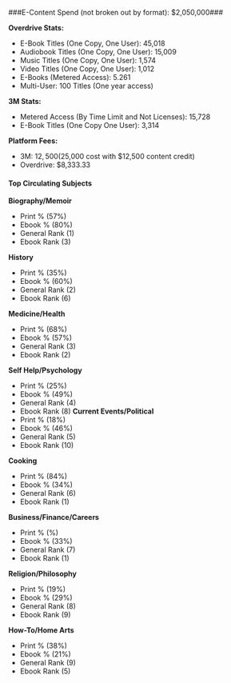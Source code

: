 ###E-Content Spend (not broken out by format): $2,050,000###

**Overdrive Stats:**
* E-Book Titles (One Copy, One User): 45,018
* Audiobook Titles (One Copy, One User): 15,009
* Music Titles (One Copy, One User): 1,574
* Video Titles (One Copy, One User): 1,012
* E-Books (Metered Access): 5.261
* Multi-User: 100 Titles (One year access)

**3M Stats:**
* Metered Access (By Time Limit and Not Licenses): 15,728
* E-Book Titles (One Copy One User): 3,314

**Platform Fees:**
* 3M: $12,500 ($25,000 cost with $12,500 content credit)
* Overdrive: $8,333.33

#### Top Circulating Subjects	####
**Biography/Memoir**  
* Print % (57%)  
* Ebook % (80%)   
* General Rank (1)      
* Ebook Rank (3)

**History**
* Print % (35%)  
* Ebook % (60%)   
* General Rank (2)      
* Ebook Rank (6)

**Medicine/Health**	
* Print % (68%)  
* Ebook % (57%)   
* General Rank (3)      
* Ebook Rank (2)

**Self Help/Psychology**
* Print % (25%)  
* Ebook % (49%)   
* General Rank (4)      
* Ebook Rank (8)
**Current Events/Political**
* Print % (18%)  
* Ebook % (46%)   
* General Rank (5)      
* Ebook Rank (10)
	
**Cooking**	
* Print % (84%)  
* Ebook % (34%)   
* General Rank (6)      
* Ebook Rank (1)

**Business/Finance/Careers**
* Print % (%)  
* Ebook % (33%)   
* General Rank (7)      
* Ebook Rank (1)
	
**Religion/Philosophy**
* Print % (19%)  
* Ebook % (29%)   
* General Rank (8)      
* Ebook Rank (9)
	
**How-To/Home Arts**	
* Print % (38%)  
* Ebook % (21%)   
* General Rank (9)      
* Ebook Rank (5)